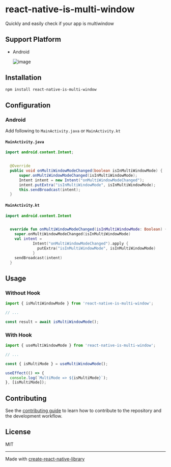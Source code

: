 # react-native-is-multi-window

Quickly and easily check if your app is multiwindow

## Support Platform

- Android

  ![image](https://github.com/user-attachments/assets/945aac7c-c5a5-42dd-8e50-5527c0ea77d4)

## Installation

```sh
npm install react-native-is-multi-window
```

## Configuration

### Android

Add following to `MainActivity.java` or `MainActivity.kt`

#### `MainActivity.java`

```java
import android.content.Intent;


  @Override
  public void onMultiWindowModeChanged(boolean isInMultiWindowMode) {
      super.onMultiWindowModeChanged(isInMultiWindowMode);
      Intent intent = new Intent("onMultiWindowModeChanged");
      intent.putExtra("isInMultiWindowMode", isInMultiWindowMode);
      this.sendBroadcast(intent);
  }
```

#### `MainActivity.kt`

```kotlin
import android.content.Intent


  override fun onMultiWindowModeChanged(isInMultiWindowMode: Boolean) {
    super.onMultiWindowModeChanged(isInMultiWindowMode)
    val intent =
            Intent("onMultiWindowModeChanged").apply {
              putExtra("isInMultiWindowMode", isInMultiWindowMode)
            }
    sendBroadcast(intent)
  }
```

## Usage

### Without Hook

```js
import { isMultiWindowMode } from 'react-native-is-multi-window';

// ...

const result = await isMultiWindowMode();
```

### With Hook

```js
import { useMultiWindowMode } from 'react-native-is-multi-window';

// ...

const { isMultiMode } = useMultiWindowMode();

useEffect(() => {
  console.log(`MultiMode => ${isMultiMode}`);
}, [isMultiMode]);
```

## Contributing

See the [contributing guide](CONTRIBUTING.md) to learn how to contribute to the repository and the development workflow.

## License

MIT

---

Made with [create-react-native-library](https://github.com/callstack/react-native-builder-bob)
